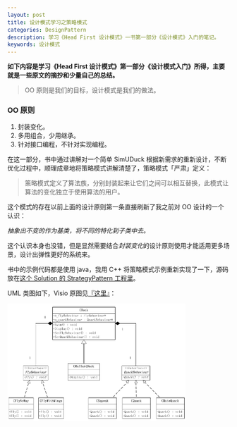 ```yaml
---
layout: post
title: 设计模式学习之策略模式
categories: DesignPattern
description: 学习《Head First 设计模式》一书第一部分《设计模式》入门的笔记。
keywords: 设计模式
---
```


**如下内容是学习《Head First 设计模式》第一部分《设计模式入门》所得，主要就是一些原文的摘抄和少量自己的总结。**

> OO 原则是我们的目标，设计模式是我们的做法。

### OO 原则

1. 封装变化。
2. 多用组合，少用继承。
3. 针对接口编程，不针对实现编程<!-- more -->。

在这一部分，书中通过讲解对一个简单 SimUDuck 根据新需求的重新设计，不断优化过程中，顺理成章地将策略模式讲解清楚了，策略模式「严肃」定义：

> 策略模式定义了算法族，分别封装起来让它们之间可以相互替换，此模式让算法的变化独立于使用算法的用户。

这个模式的存在以前上面的设计原则第一条直接刷新了我之前对 OO 设计的一个认识：

*抽象出不变的作为基类，将不同的特化到子类中去。*

这个认识本身也没错，但是显然需要结合*封装变化*的设计原则使用才能适用更多场景，设计出弹性更好的系统来。

书中的示例代码都是使用 java，我用 C++ 将策略模式示例重新实现了一下，源码放在<a href="https://github.com/mzlogin/DesignPatternDemos" target="_blank">这个 Solution 的 StrategyPattern 工程里</a>。

UML 类图如下，Visio 原图见<a href="https://github.com/mzlogin/DesignPatternDemos/blob/master/DesignPatternDemos.vsd" target="_blank">『这里』</a>：

<img src="/images/posts/designpattern/StrategyPattern.png" width="80%" alt="Strategy Pattern UML Class Diagram" />
